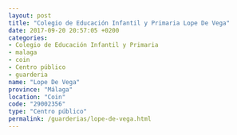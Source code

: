 ```yaml
---
layout: post
title: "Colegio de Educación Infantil y Primaria Lope De Vega"
date: 2017-09-20 20:57:05 +0200
categories:
- Colegio de Educación Infantil y Primaria
- malaga
- coin
- Centro público
- guarderia
name: "Lope De Vega"
province: "Málaga"
location: "Coin"
code: "29002356"
type: "Centro público"
permalink: /guarderias/lope-de-vega.html
---
```

